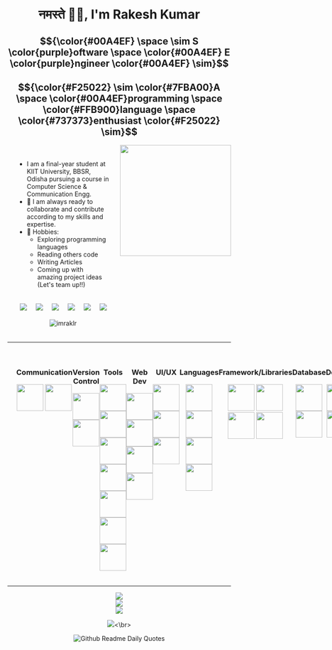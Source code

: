 <h1 align="center">नमस्ते 🙏🏻, I'm Rakesh Kumar</h1>

<div align="center">
  
## $${\color{#00A4EF} \space \sim S \color{purple}oftware \space \color{#00A4EF} E \color{purple}ngineer \color{#00A4EF} \sim}$$
## $${\color{#F25022} \sim \color{#7FBA00}A \space \color{#00A4EF}programming \space \color{#FFB900}language \space \color{#737373}enthusiast \color{#F25022} \sim}$$

</div>

<img align='right' src="https://media4.giphy.com/media/XmSFPR3MUxNlCWwNQY/giphy.gif?cid=ecf05e47xgz59qkf0hcqjngzlrr2f3fu4kutzocprptz7kmy&ep=v1_gifs_search&rid=giphy.gif&ct=g" width="250" height="250" class="giphy-embed"/>

<div style="display: flex; flex-direction: column; align-items: center; margin: auto; padding: 20px;">
  <div style="display: flex; flex-direction: column; align-items: flex-start; margin-bottom: 20px;">
    <ul>
      <li>I am a final-year student at KIIT University, BBSR, Odisha pursuing a course in Computer Science & Communication Engg.</li>
      <li>🤝 I am always ready to collaborate and contribute according to my skills and expertise.</li>
      <li>📅 Hobbies:
        <ul>
          <li>Exploring programming languages</li>
          <li>Reading others code</li>
          <li>Writing Articles</li>
          <li>Coming up with amazing project ideas (Let's team up!!)</li>
        </ul>
      </li>
    </ul>
  </div>
  
  <div style="display: flex; justify-content: center; margin-bottom: 20px;">
    <a href="https://portfolios-ypkg.onrender.com/portfolio?role=software-engineer" style="margin: 0 10px;">
      <img src="https://img.shields.io/badge/Portfolio-%23000000.svg?style=for-the-badge&logo=firefox&logoColor=#FF7139"/>
    </a>
    <a href="https://www.linkedin.com/in/rakesh-kumar-4804b71a0/" style="margin: 0 10px;">
      <img src="https://img.shields.io/badge/linkedin-%230077B5.svg?style=for-the-badge&logo=linkedin&logoColor=white"/>
    </a>
    <a href="https://stackoverflow.com/users/14105067/imraklr" style="margin: 0 10px;">
      <img src="https://img.shields.io/badge/-Stackoverflow-FE7A16?style=for-the-badge&logo=stack-overflow&logoColor=white"/>
    </a>
    <a href="https://www.youtube.com/@rootnode9513" style="margin: 0 10px;">
      <img src="https://img.shields.io/badge/YouTube-%23FF0000.svg?style=for-the-badge&logo=YouTube&logoColor=white"/>
    </a>
    <a href="https://medium.com/@rklsspty777" style="margin: 0 10px;">
      <img src="https://img.shields.io/badge/Medium-12100E?style=for-the-badge&logo=medium&logoColor=white"/>
    </a>
    <a href="mailto:rakesh.at.work.9@gmail.com" style="margin: 0 10px;">
      <img src="https://img.shields.io/badge/Gmail-D14836?style=for-the-badge&logo=gmail&logoColor=white"/>
    </a>
  </div>

  <div style="display: flex; justify-content: center;">
    <img src="https://komarev.com/ghpvc/?username=imraklr&label=Profile%20views&color=0e75b6&style=flat" alt="imraklr"/>
  </div>
</div>

<hr>

<div style="display: flex; margin: auto; padding: 20px;">
 <div align="center">
  <h3 align="center">Communication</h3>
  <img src="https://user-images.githubusercontent.com/25181517/192107854-765620d7-f909-4953-a6da-36e1ef69eea6.png" width="60" height="60"/>
  <img src="https://user-images.githubusercontent.com/25181517/192107858-fe19f043-c502-4009-8c47-476fc89718ad.png" width="60" height="60"/>
 </div>

 <div align="center">
  <h3 align="center">Version Control</h3>
  <img src="https://user-images.githubusercontent.com/25181517/192108372-f71d70ac-7ae6-4c0d-8395-51d8870c2ef0.png" width="60" height="60"/>
  <img src="https://user-images.githubusercontent.com/25181517/192108374-8da61ba1-99ec-41d7-80b8-fb2f7c0a4948.png" width="60" height="60"/>
 </div>

 <div align="center">
  <h3 align="center">Tools</h3>
  <img src="https://user-images.githubusercontent.com/25181517/192108889-232b3431-a585-4b36-a62d-9078bd3641d9.png" width="60" height="60"/>
  <img src="https://user-images.githubusercontent.com/25181517/192108890-200809d1-439c-4e23-90d3-b090cf9a4eea.png" width="60" height="60"/>
  <img src="https://user-images.githubusercontent.com/25181517/192108895-20dc3343-43e3-4a54-a90e-13a4abbc57b9.png" width="60" height="60"/>
  <img src="https://user-images.githubusercontent.com/25181517/192108891-d86b6220-e232-423a-bf5f-90903e6887c3.png" width="60" height="60"/>
  <img src="https://github.com/imraklr/imraklr/blob/main/icons/ide/visual-studio.svg" width="60" height="60"/>
  <img src="https://user-images.githubusercontent.com/25181517/183914128-3fc88b4a-4ac1-40e6-9443-9a30182379b7.png" width="60" height="60"/>
  <img src="https://user-images.githubusercontent.com/25181517/192109061-e138ca71-337c-4019-8d42-4792fdaa7128.png" width="60" height="60"/>
 </div>

 <div align="center">
  <h3 align="center">Web Dev</h3>
  <img src="https://user-images.githubusercontent.com/25181517/192158954-f88b5814-d510-4564-b285-dff7d6400dad.png" width="60" height="60"/>
  <img src="https://user-images.githubusercontent.com/25181517/183898674-75a4a1b1-f960-4ea9-abcb-637170a00a75.png" width="60" height="60"/>
  <img src="https://user-images.githubusercontent.com/25181517/183898054-b3d693d4-dafb-4808-a509-bab54cf5de34.png" width="60" height="60"/>
  <img src="https://user-images.githubusercontent.com/25181517/117447155-6a868a00-af3d-11eb-9cfe-245df15c9f3f.png" width="60" height="60"/>
 </div>

 <div align="center">
  <h3 align="center">UI/UX</h3>
  <img src="https://user-images.githubusercontent.com/25181517/189716058-71f74b6f-5936-40b5-92e3-00381e35ccb9.png" width="60" height="60"/>
  <img src="https://user-images.githubusercontent.com/25181517/189716630-fe6c084c-6c66-43af-aa49-64c8aea4a5c2.png" width="60" height="60"/>
  <img src="https://github-production-user-asset-6210df.s3.amazonaws.com/136815194/253220886-02494c7c-de6a-43a6-9293-6369696842ed.png" width="60" height="60"/>
 </div>

 <div align="center">
  <h3 align="center">Languages</h3>
  <img src="https://user-images.githubusercontent.com/25181517/117201156-9a724800-adec-11eb-9a9d-3cd0f67da4bc.png" width="60" height="60"/>
  <img src="https://user-images.githubusercontent.com/25181517/185062810-7ee0c3d2-17f2-4a98-9d8a-a9576947692b.png" width="60" height="60"/>
  <img src="https://user-images.githubusercontent.com/25181517/192106073-90fffafe-3562-4ff9-a37e-c77a2da0ff58.png" width="60" height="60"/>
  <img src="https://user-images.githubusercontent.com/25181517/192599922-3a8ceb1c-ff1d-40bc-b73c-99ea1182d8ad.png" width="60" height="60"/>
 </div>

 <div align="center">
  <h3 align="center">Framework/Libraries</h3>
  <img src="https://user-images.githubusercontent.com/25181517/117201470-f6d56780-adec-11eb-8f7c-e70e376cfd07.png" width="60" height="60"/>
  <img src="https://user-images.githubusercontent.com/25181517/183891303-41f257f8-6b3d-487c-aa56-c497b880d0fb.png" width="60" height="60"/>
  <img src="https://user-images.githubusercontent.com/25181517/117207242-07d5a700-adf4-11eb-975e-be04e62b984b.png" width="60" height="60"/>
  <img src="https://user-images.githubusercontent.com/25181517/117533873-484d4480-afef-11eb-9fad-67c8605e3592.png" width="60" height="60"/>
 </div>

 <div align="center">
  <h3 align="center">Database</h3>
  <img src="https://user-images.githubusercontent.com/25181517/117208740-bfb78400-adf5-11eb-97bb-09072b6bedfc.png" width="60" height="60"/>
  <img src="https://user-images.githubusercontent.com/25181517/183896128-ec99105a-ec1a-4d85-b08b-1aa1620b2046.png" width="60" height="60"/>
 </div>

 <div align="center">
  <h3 align="center">DevOps</h3>
  <img src="https://user-images.githubusercontent.com/25181517/192158606-7c2ef6bd-6e04-47cf-b5bc-da2797cb5bda.png" width="60" height="60"/>
  <img src="https://user-images.githubusercontent.com/25181517/117207330-263ba280-adf4-11eb-9b97-0ac5b40bc3be.png" width="60" height="60"/>
 </div>

 <div align="center">
  <h3 align="center">Operating System</h3>
  <img src="https://user-images.githubusercontent.com/25181517/186884153-99edc188-e4aa-4c84-91b0-e2df260ebc33.png" width="60" height="60"/>
  <img src="https://user-images.githubusercontent.com/25181517/186884150-05e9ff6d-340e-4802-9533-2c3f02363ee3.png" width="60" height="60"/>
 </div>
</div>

<hr>

<div align="center">

![](https://github-readme-stats.vercel.app/api?username=imraklr&theme=shadow_red&hide_border=false&include_all_commits=false&count_private=false&bg_color=00000000&border_radius=32)</br>
![](https://github-readme-streak-stats.herokuapp.com/?user=imraklr&theme=shadow_red&bg_color=00000000&hide_border=false&border_radius=32)</br>
![](https://github-readme-stats.vercel.app/api/top-langs/?username=imraklr&theme=shadow_red&hide_border=false&include_all_commits=false&count_private=false&layout=donut-vertical&border_radius=32&bg_color=00000000)</br>

![](https://github-trophies.vercel.app/?username=imraklr&theme=shadow_red&no-frame=true&no-bg=true&margin-w=4&bg_color=00000000)<\br>

![Github Readme Daily Quotes](https://readme-daily-quotes.vercel.app/api?theme=transparent&font=libre_baskerville)
 
</div>
